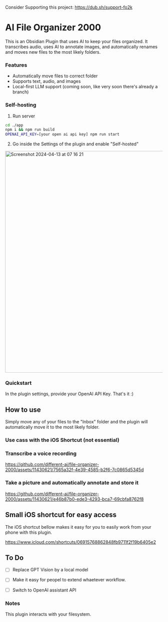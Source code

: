 Consider Supporting this project:
https://dub.sh/support-fo2k


# AI File Organizer 2000
  
This is an Obsidian Plugin that uses AI to keep your files organized. It transcribes audio, uses AI to annotate images, and automatically renames and moves new files to the most likely folders.


### Features

  
- Automatically move files to correct folder
- Supports text, audio, and images
- Local-first LLM support (coming soon, like very soon there's already a branch)


### Self-hosting

1. Run  server
```sh
cd ./app
npm i && npm run build
OPENAI_API_KEY=[your open ai api key] npm run start
```

2. Go inside the Settings of the plugin and enable "Self-hosted"


<img width="707" alt="Screenshot 2024-04-13 at 07 16 21" src="https://github.com/different-ai/file-organizer-2000/assets/11430621/ca2222c9-cb8d-4d15-8459-2da4c9662f24">





### Quickstart
In the plugin settings, provide your OpenAI API Key. That's it :)

## How to use

Simply move any of your files to the "Inbox" folder and the plugin will automatically move it to the most likely folder.



### Use cass with the iOS Shortcut (not essential)


### Transcribe a voice recording

https://github.com/different-ai/file-organizer-2000/assets/11430621/7565a32f-4e39-4585-b2f6-7c0865d5345d


### Take a picture and automatically annotate and store it

https://github.com/different-ai/file-organizer-2000/assets/11430621/e46b87b0-ede3-4293-bca7-69cbfa8762f8



## Small iOS shortcut for easy access
The iOS shortcut bellow makes it easy for you to easily work from your phone with this plugin.

https://www.icloud.com/shortcuts/06915768862848fb9711f2f19b6405e2



## To Do

- [ ] Replace GPT Vision by a local model
- [ ] Make it easy for peopel to extend whaetever workflow.
- [ ] Switch to OpenAI assistant API



### Notes

This plugin interacts with your filesystem.
